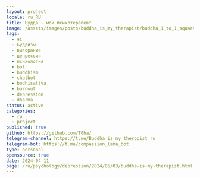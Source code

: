 ```yaml
---
layout: project
locale: ru_RU
title: Будда - мой психотерапевт
image: /assets/images/posts/buddha_is_my_therapist/buddha_1_to_1_square.jpg
tags:
  - ai
  - Буддизм
  - выгорание
  - депрессия
  - психология
  - bot
  - buddhism
  - chatbot
  - bodhisattva
  - burnout
  - depression
  - dharma
status: active
categories:
  - ru
  - project
published: true
github: https://github.com/T0ha/
telegram-channel: https://t.me/Buddha_is_my_theropist_ru
telegram-bot: https://t.me/compassion_lama_bot
type: personal
opensource: true
date: 2024-04-11
page: /ru/psychology/depression/2024/05/03/buddha-is-my-therapist.html
---
```


